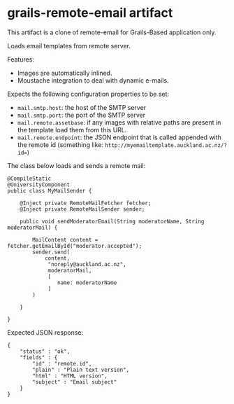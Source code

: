 # grails-remote-email artifact

This artifact is a clone of remote-email for Grails-Based application only.

Loads email templates from remote server. 

Features:

* Images are automatically inlined.
* Moustache integration to deal with dynamic e-mails.
 
Expects the following configuration properties to be set:

* `mail.smtp.host`: the host of the SMTP server
* `mail.smtp.port`: the port of the SMTP server
* `mail.remote.assetbase`: if any images with relative paths are present in the template load them from this URL.
* `mail.remote.endpoint`: the JSON endpoint that is called appended with the remote id (something like: `http://myemailtemplate.auckland.ac.nz/?id=`)

The class below loads and sends a remote mail:

    @CompileStatic
    @UniversityComponent
    public class MyMailSender {
    
        @Inject private RemoteMailFetcher fetcher;
        @Inject private RemoteMailSender sender;
    
        public void sendModeratorEmail(String moderatorName, String moderatorMail) {
            
            MailContent content = fetcher.getEmailById("moderator.accepted");
            sender.send(
                content,
                 "noreply@auckland.ac.nz",
                 moderatorMail,
                 [
                    name: moderatorName
                 ]
            )
            
        }
        
    }

Expected JSON response:
    
    {
        "status" : "ok",
        "fields" : {
            "id" : "remote.id",
            "plain" : "Plain text version",
            "html" : "HTML version",
            "subject" : "Email subject"
        }
    }

